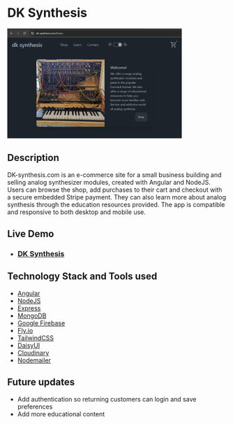 # DK Synthesis

<img src="./screenshots/dksynth-screen-1.png" width="400">

## Description

DK-synthesis.com is an e-commerce site for a small business building and selling analog synthesizer modules, created with Angular and NodeJS. Users can browse the shop, add purchases to their cart and checkout with a secure embedded Stripe payment. They can also learn more about analog synthesis through the education resources provided. The app is compatible and responsive to both desktop and mobile use.

## Live Demo

- ### [DK Synthesis](https://dk-synthesis.com)

## Technology Stack and Tools used
- [Angular](https://angular.dev/)
- [NodeJS](https://nodejs.org)
- [Express](https://expressjs.com/)
- [MongoDB](https://www.mongodb.com/)
- [Google Firebase](https://firebase.google.com/)
- [Fly.io](https://fly.io/)
- [TailwindCSS](https://tailwindcss.com/)
- [DaisyUI](https://daisyui.com/)
- [Cloudinary](https://cloudinary.com/)
- [Nodemailer](https://nodemailer.com/)

## Future updates
- Add authentication so returning customers can login and save preferences
- Add more educational content

 